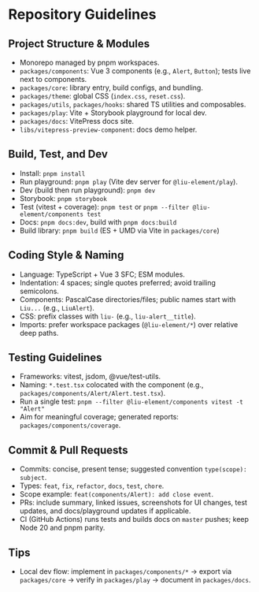 ﻿# Repository Guidelines

## Project Structure & Modules
- Monorepo managed by pnpm workspaces.
- `packages/components`: Vue 3 components (e.g., `Alert`, `Button`); tests live next to components.
- `packages/core`: library entry, build configs, and bundling.
- `packages/theme`: global CSS (`index.css`, `reset.css`).
- `packages/utils`, `packages/hooks`: shared TS utilities and composables.
- `packages/play`: Vite + Storybook playground for local dev.
- `packages/docs`: VitePress docs site.
- `libs/vitepress-preview-component`: docs demo helper.

## Build, Test, and Dev
- Install: `pnpm install`
- Run playground: `pnpm play` (Vite dev server for `@liu-element/play`).
- Dev (build then run playground): `pnpm dev`
- Storybook: `pnpm storybook`
- Test (vitest + coverage): `pnpm test` or `pnpm --filter @liu-element/components test`
- Docs: `pnpm docs:dev`, build with `pnpm docs:build`
- Build library: `pnpm build` (ES + UMD via Vite in `packages/core`)

## Coding Style & Naming
- Language: TypeScript + Vue 3 SFC; ESM modules.
- Indentation: 4 spaces; single quotes preferred; avoid trailing semicolons.
- Components: PascalCase directories/files; public names start with `Liu...` (e.g., `LiuAlert`).
- CSS: prefix classes with `liu-` (e.g., `liu-alert__title`).
- Imports: prefer workspace packages (`@liu-element/*`) over relative deep paths.

## Testing Guidelines
- Frameworks: vitest, jsdom, @vue/test-utils.
- Naming: `*.test.tsx` colocated with the component (e.g., `packages/components/Alert/Alert.test.tsx`).
- Run a single test: `pnpm --filter @liu-element/components vitest -t "Alert"`
- Aim for meaningful coverage; generated reports: `packages/components/coverage`.

## Commit & Pull Requests
- Commits: concise, present tense; suggested convention `type(scope): subject`.
- Types: `feat`, `fix`, `refactor`, `docs`, `test`, `chore`.
- Scope example: `feat(components/Alert): add close event`.
- PRs: include summary, linked issues, screenshots for UI changes, test updates, and docs/playground updates if applicable.
- CI (GitHub Actions) runs tests and builds docs on `master` pushes; keep Node 20 and pnpm parity.

## Tips
- Local dev flow: implement in `packages/components/*` -> export via `packages/core` -> verify in `packages/play` -> document in `packages/docs`.
